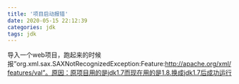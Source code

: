 ```yaml
---
title: '项目启动报错'
date: 2020-05-15 22:12:39
categories: jdk
tags: jdk
---
```


导入一个web项目，跑起来的时候报”org.xml.sax.SAXNotRecognizedException:Feature:http://apache.org/xml/features/val”。原因：原项目用的是jdk1.7而现在用的是1.8.换成jdk1.7后成功运行